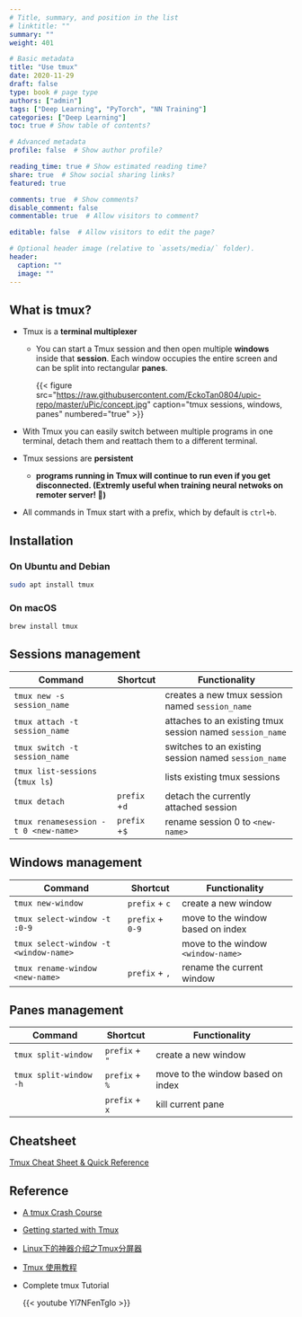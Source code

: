 ```yaml
---
# Title, summary, and position in the list
# linktitle: ""
summary: ""
weight: 401

# Basic metadata
title: "Use tmux"
date: 2020-11-29
draft: false
type: book # page type
authors: ["admin"]
tags: ["Deep Learning", "PyTorch", "NN Training"]
categories: ["Deep Learning"]
toc: true # Show table of contents?

# Advanced metadata
profile: false  # Show author profile?

reading_time: true # Show estimated reading time?
share: true  # Show social sharing links?
featured: true

comments: true  # Show comments?
disable_comment: false
commentable: true  # Allow visitors to comment?  

editable: false  # Allow visitors to edit the page?  

# Optional header image (relative to `assets/media/` folder).
header:
  caption: ""
  image: ""
---
```


## What is tmux?

- Tmux is a **terminal multiplexer**

  - You can start a Tmux session and then open multiple **windows** inside that **session**. Each window occupies the entire screen and can be split into rectangular **panes**.

    {{< figure src="https://raw.githubusercontent.com/EckoTan0804/upic-repo/master/uPic/concept.jpg"  caption="tmux sessions, windows, panes" numbered="true" >}}

    

- With Tmux you can easily switch between multiple programs in one terminal, detach them and reattach them to a different terminal.

- Tmux sessions are **persistent**

  - **programs running in Tmux will continue to run even if you get disconnected. (Extremly useful when training neural netwoks on remoter server! :clap:)**

- All commands in Tmux start with a prefix, which by default is `ctrl+b`.

## Installation

### On Ubuntu and Debian

```bash
sudo apt install tmux
```

### On macOS

```bash
brew install tmux
```

## Sessions management

| Command                              | Shortcut      | Functionality                                             |
| ------------------------------------ | ------------- | --------------------------------------------------------- |
| `tmux new -s session_name`           |               | creates a new tmux session named `session_name`           |
| `tmux attach -t session_name`        |               | attaches to an existing tmux session named `session_name` |
| `tmux switch -t session_name`        |               | switches to an existing session named `session_name`      |
| `tmux list-sessions` (`tmux ls`)     |               | lists existing tmux sessions                              |
| `tmux detach `                       | `prefix` +`d` | detach the currently attached session                     |
| `tmux renamesession -t 0 <new-name>` | `prefix` +`$` | rename session 0 to `<new-name>`                          |

## Windows management

| Command                               | Shortcut         | Functionality                      |
| ------------------------------------- | ---------------- | ---------------------------------- |
| `tmux new-window`                     | `prefix` + `c`   | create a new window                |
| `tmux select-window -t :0-9`          | `prefix` + `0-9` | move to the window based on index  |
| `tmux select-window -t <window-name>` |                  | move to the window `<window-name>` |
| `tmux rename-window <new-name>`       | `prefix` + `,`   | rename the current window          |

## Panes management

| Command                | Shortcut       | Functionality                     |
| ---------------------- | -------------- | --------------------------------- |
| `tmux split-window`    | `prefix` + `"` | create a new window               |
| `tmux split-window -h` | `prefix` + `%` | move to the window based on index |
|                        | `prefix` + `x` | kill current pane                 |

## Cheatsheet

[Tmux Cheat Sheet & Quick Reference](https://tmuxcheatsheet.com/)

##  Reference

- [A tmux Crash Course](https://thoughtbot.com/blog/a-tmux-crash-course)
- [Getting started with Tmux](https://linuxize.com/post/getting-started-with-tmux/)

- [Linux下的神器介绍之Tmux分屏器](https://www.jianshu.com/p/6699d9f2685d)
- [Tmux 使用教程](http://www.ruanyifeng.com/blog/2019/10/tmux.html)

- Complete tmux Tutorial

  {{< youtube Yl7NFenTgIo >}}